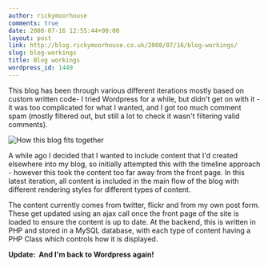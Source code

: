 ```yaml
---
author: rickymoorhouse
comments: true
date: 2008-07-16 12:55:44+00:00
layout: post
link: http://blog.rickymoorhouse.co.uk/2008/07/16/blog-workings/
slug: blog-workings
title: Blog workings
wordpress_id: 1449
---
```


This blog has been through various different iterations mostly based on custom written code- I tried Wordpress for a while, but didn't get on with it - it was too complicated for what I wanted, and I got too much comment spam (mostly filtered out, but still a lot to check it wasn't filtering valid comments).

![How this blog fits together](/ricky/images/blog/blog_workings.png)

A while ago I decided that I wanted to include content that I'd created elsewhere into my blog, so initially attempted this with the timeline approach - however this took the content too far away from the front page. In this latest iteration, all content is included in the main flow of the blog with different rendering styles for different types of content.

The content currently comes from twitter, flickr and from my own post form. These get updated using an ajax call once the front page of the site is loaded to ensure the content is up to date. At the backend, this is written in PHP and stored in a MySQL database, with each type of content having a PHP Class which controls how it is displayed.

**Update:  And I'm back to Wordpress again!**
